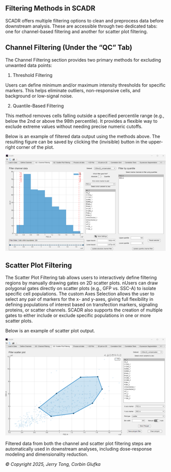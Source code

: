 ## Filtering Methods in SCADR
SCADR offers multiple filtering options to clean and preprocess data before downstream analysis. These are accessible through two dedicated tabs: one for channel-based filtering and another for scatter plot filtering.

## Channel Filtering (Under the “QC” Tab)
The Channel Filtering section provides two primary methods for excluding unwanted data points:

1. Threshold Filtering
   
Users can define minimum and/or maximum intensity thresholds for specific markers. This helps eliminate outliers, non-responsive cells, and background or low-signal noise.

2. Quantile-Based Filtering
   
This method removes cells falling outside a specified percentile range (e.g., below the 2nd or above the 98th percentile). It provides a flexible way to exclude extreme values without needing precise numeric cutoffs.

Below is an example of filtered data output using the methods above. The resulting figure can be saved by clicking the (invisible) button in the upper-right corner of the plot.

![Channel Filtering](Pictures/channel_filtering.png)

## Scatter Plot Filtering

The Scatter Plot Filtering tab allows users to interactively define filtering regions by manually drawing gates on 2D scatter plots. nUsers can draw polygonal gates directly on scatter plots (e.g., GFP vs. SSC-A) to isolate specific cell populations. The custom Axes Selection allows the user to select any pair of markers for the x- and y-axes, giving full flexibility in defining populations of interest based on transfection markers, signaling proteins, or scatter channels. SCADR also supports the creation of multiple gates to either include or exclude specific populations in one or more scatter plots.

Below is an example of scatter plot output. 

![Scatter Filtering](Pictures/scatter_filtering.png)

Filtered data from both the channel and scatter plot filtering steps are automatically used in downstream analyses, including dose-response modeling and dimensionality reduction.

*© Copyright 2025, Jerry Tong, Corbin Glufka*
